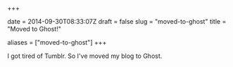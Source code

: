 +++

date = 2014-09-30T08:33:07Z
draft = false
slug = "moved-to-ghost"
title = "Moved to Ghost!"

aliases = ["moved-to-ghost"]
+++

I got tired of Tumblr. So I've moved my blog to Ghost.
